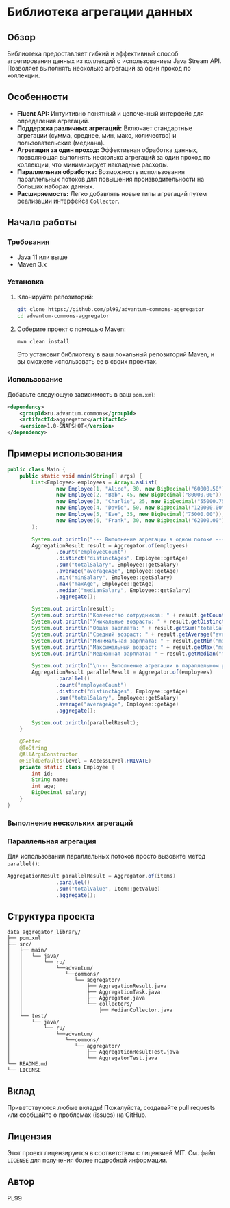 # Библиотека агрегации данных

## Обзор

Библиотека предоставляет гибкий и эффективный способ агрегирования данных из коллекций с использованием Java Stream API. 
Позволяет выполнять несколько агрегаций за один проход по коллекции.

## Особенности

*   **Fluent API:** Интуитивно понятный и цепочечный интерфейс для определения агрегаций.
*   **Поддержка различных агрегаций:** Включает стандартные агрегации (сумма, среднее, мин, макс, количество) и пользовательские (медиана).
*   **Агрегация за один проход:** Эффективная обработка данных, позволяющая выполнять несколько агрегаций за один проход по коллекции, что минимизирует накладные расходы.
*   **Параллельная обработка:** Возможность использования параллельных потоков для повышения производительности на больших наборах данных.
*   **Расширяемость:** Легко добавлять новые типы агрегаций путем реализации интерфейса `Collector`.

## Начало работы

### Требования

*   Java 11 или выше
*   Maven 3.x

### Установка

1.  Клонируйте репозиторий:

    ```bash
    git clone https://github.com/pl99/advantum-commons-aggregator
    cd advantum-commons-aggregator
    ```

2.  Соберите проект с помощью Maven:

    ```bash
    mvn clean install
    ```

    Это установит библиотеку в ваш локальный репозиторий Maven, и вы сможете использовать ее в своих проектах.

### Использование

Добавьте следующую зависимость в ваш `pom.xml`:

```xml
<dependency>
    <groupId>ru.advantum.commons</groupId>
    <artifactId>aggregator</artifactId>
    <version>1.0-SNAPSHOT</version>
</dependency>
```

## Примеры использования

```java
public class Main {
    public static void main(String[] args) {
        List<Employee> employees = Arrays.asList(
                new Employee(1, "Alice", 30, new BigDecimal("60000.50")),
                new Employee(2, "Bob", 45, new BigDecimal("80000.00")),
                new Employee(3, "Charlie", 25, new BigDecimal("55000.75")),
                new Employee(4, "David", 50, new BigDecimal("120000.00")),
                new Employee(5, "Eve", 35, new BigDecimal("75000.00")),
                new Employee(6, "Frank", 30, new BigDecimal("62000.00")) // Duplicate age
        );

        System.out.println("--- Выполнение агрегации в одном потоке ---");
        AggregationResult result = Aggregator.of(employees)
                .count("employeeCount")
                .distinct("distinctAges", Employee::getAge)
                .sum("totalSalary", Employee::getSalary)
                .average("averageAge", Employee::getAge)
                .min("minSalary", Employee::getSalary)
                .max("maxAge", Employee::getAge)
                .median("medianSalary", Employee::getSalary)
                .aggregate();

        System.out.println(result);
        System.out.println("Количество сотрудников: " + result.getCount("employeeCount"));
        System.out.println("Уникальные возрасты: " + result.getDistinct("distinctAges"));
        System.out.println("Общая зарплата: " + result.getSum("totalSalary"));
        System.out.println("Средний возраст: " + result.getAverage("averageAge"));
        System.out.println("Минимальная зарплата: " + result.getMin("minSalary"));
        System.out.println("Максимальный возраст: " + result.getMax("maxAge"));
        System.out.println("Медианная зарплата: " + result.getMedian("medianSalary"));

        System.out.println("\n--- Выполнение агрегации в параллельном режиме ---");
        AggregationResult parallelResult = Aggregator.of(employees)
                .parallel()
                .count("employeeCount")
                .distinct("distinctAges", Employee::getAge)
                .sum("totalSalary", Employee::getSalary)
                .average("averageAge", Employee::getAge)
                .aggregate();

        System.out.println(parallelResult);
    }

    @Getter
    @ToString
    @AllArgsConstructor
    @FieldDefaults(level = AccessLevel.PRIVATE)
    private static class Employee {
        int id;
        String name;
        int age;
        BigDecimal salary;
    }
}
```

### Выполнение нескольких агрегаций

### Параллельная агрегация

Для использования параллельных потоков просто вызовите метод `parallel()`:

```java
AggregationResult parallelResult = Aggregator.of(items)
                .parallel()
                .sum("totalValue", Item::getValue)
                .aggregate();
```

## Структура проекта

```
data_aggregator_library/
├── pom.xml
├── src/
│   ├── main/
│   │   └── java/
│   │       └── ru/
│   │           └──advantum/
│   │              └──commons/
│   │                 └── aggregator/
│   │                     ├── AggregationResult.java
│   │                     ├── AggregationTask.java
│   │                     ├── Aggregator.java
│   │                     └── collectors/
│   │                         ├── MedianCollector.java
│   └── test/
│       └── java/
│           └── ru/
│               └──advantum/
│                  └──commons/
│                     └── aggregator/
│                         ├── AggregationResultTest.java
│                         └── AggregatorTest.java
└── README.md
└── LICENSE
```

## Вклад

Приветствуются любые вклады! Пожалуйста, создавайте pull requests или сообщайте о проблемах (issues) на GitHub.

## Лицензия

Этот проект лицензируется в соответствии с лицензией MIT. См. файл `LICENSE` для получения более подробной информации.

## Автор
PL99


